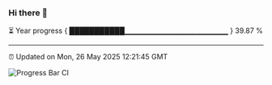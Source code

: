 ### Hi there 👋

⏳ Year progress { ███████████▁▁▁▁▁▁▁▁▁▁▁▁▁▁▁▁▁▁▁ } 39.87 %

---

⏰ Updated on Mon, 26 May 2025 12:21:45 GMT

![Progress Bar CI](https://github.com/Shyam-Makwana/GitHub-Actions-Demo/workflows/Progress%20Bar%20CI/badge.svg)
